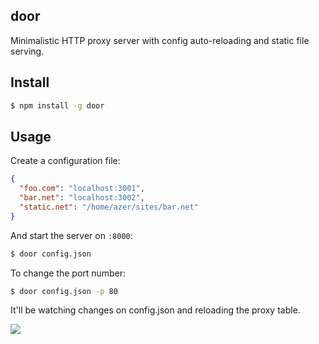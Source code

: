 ## door

Minimalistic HTTP proxy server with config auto-reloading and static file serving.

## Install

```bash
$ npm install -g door
```

## Usage

Create a configuration file:

```json
{
  "foo.com": "localhost:3001",
  "bar.net": "localhost:3002",
  "static.net": "/home/azer/sites/bar.net"
}
```

And start the server on `:8000`:

```bash
$ door config.json
```

To change the port number:

```bash
$ door config.json -p 80
```

It'll be watching changes on config.json and reloading the proxy table.

![](https://dl.dropboxusercontent.com/s/lz5re7hq3qmc6wm/npmel_20.jpg)
